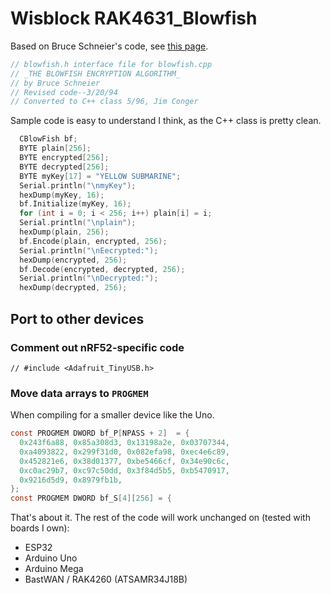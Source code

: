 # Wisblock RAK4631_Blowfish

Based on Bruce Schneier's code, see [this page](https://www.schneier.com/books/applied-cryptography-source/).

```c
// blowfish.h interface file for blowfish.cpp
// _THE BLOWFISH ENCRYPTION ALGORITHM_
// by Bruce Schneier
// Revised code--3/20/94
// Converted to C++ class 5/96, Jim Conger
```

Sample code is easy to understand I think, as the C++ class is pretty clean.

```c
  CBlowFish bf;
  BYTE plain[256];
  BYTE encrypted[256];
  BYTE decrypted[256];
  BYTE myKey[17] = "YELLOW SUBMARINE";
  Serial.println("\nmyKey");
  hexDump(myKey, 16);
  bf.Initialize(myKey, 16);
  for (int i = 0; i < 256; i++) plain[i] = i;
  Serial.println("\nplain");
  hexDump(plain, 256);
  bf.Encode(plain, encrypted, 256);
  Serial.println("\nEecrypted:");
  hexDump(encrypted, 256);
  bf.Decode(encrypted, decrypted, 256);
  Serial.println("\nDecrypted:");
  hexDump(decrypted, 256);
```

## Port to other devices

### Comment out nRF52-specific code

`// #include <Adafruit_TinyUSB.h>`

### Move data arrays to `PROGMEM`

When compiling for a smaller device like the Uno.

```c
const PROGMEM DWORD bf_P[NPASS + 2]  = {
  0x243f6a88, 0x85a308d3, 0x13198a2e, 0x03707344,
  0xa4093822, 0x299f31d0, 0x082efa98, 0xec4e6c89,
  0x452821e6, 0x38d01377, 0xbe5466cf, 0x34e90c6c,
  0xc0ac29b7, 0xc97c50dd, 0x3f84d5b5, 0xb5470917,
  0x9216d5d9, 0x8979fb1b,
};
const PROGMEM DWORD bf_S[4][256] = {
```

That's about it. The rest of the code will work unchanged on (tested with boards I own):

* ESP32
* Arduino Uno
* Arduino Mega
* BastWAN / RAK4260 (ATSAMR34J18B)
